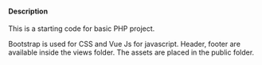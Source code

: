 #### Description

This is a starting code for basic PHP project. 

Bootstrap is used for CSS and Vue Js for javascript. Header, footer are available inside the views folder. The assets are placed in the public folder.

